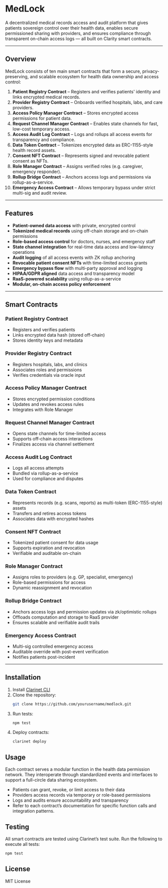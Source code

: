 # MedLock

A decentralized medical records access and audit platform that gives patients sovereign control over their health data, enables secure permissioned sharing with providers, and ensures compliance through transparent on-chain access logs — all built on Clarity smart contracts.

---

## Overview

MedLock consists of ten main smart contracts that form a secure, privacy-preserving, and scalable ecosystem for health data ownership and access control:

1. **Patient Registry Contract** – Registers and verifies patients' identity and links encrypted medical records.
2. **Provider Registry Contract** – Onboards verified hospitals, labs, and care providers.
3. **Access Policy Manager Contract** – Stores encrypted access permissions for patient data.
4. **Request Channel Manager Contract** – Enables state channels for fast, low-cost temporary access.
5. **Access Audit Log Contract** – Logs and rollups all access events for transparency and compliance.
6. **Data Token Contract** – Tokenizes encrypted data as ERC-1155-style health record assets.
7. **Consent NFT Contract** – Represents signed and revocable patient consent as NFTs.
8. **Role Manager Contract** – Assigns verified roles (e.g. caregiver, emergency responder).
9. **Rollup Bridge Contract** – Anchors access logs and permissions via rollup-as-a-service.
10. **Emergency Access Contract** – Allows temporary bypass under strict multi-sig and audit review.

---

## Features

- **Patient-owned data access** with private, encrypted control  
- **Tokenized medical records** using off-chain storage and on-chain permissions  
- **Role-based access control** for doctors, nurses, and emergency staff  
- **State channel integration** for real-time data access and low-latency operations  
- **Audit logging** of all access events with ZK rollup anchoring  
- **Revocable patient consent NFTs** with time-limited access grants  
- **Emergency bypass flow** with multi-party approval and logging  
- **HIPAA/GDPR aligned** data access and transparency model  
- **RaaS-powered scalability** using rollup-as-a-service  
- **Modular, on-chain access policy enforcement**  

---

## Smart Contracts

### Patient Registry Contract
- Registers and verifies patients
- Links encrypted data hash (stored off-chain)
- Stores identity keys and metadata

### Provider Registry Contract
- Registers hospitals, labs, and clinics
- Associates roles and permissions
- Verifies credentials via oracle input

### Access Policy Manager Contract
- Stores encrypted permission conditions
- Updates and revokes access rules
- Integrates with Role Manager

### Request Channel Manager Contract
- Opens state channels for time-limited access
- Supports off-chain access interactions
- Finalizes access via channel settlement

### Access Audit Log Contract
- Logs all access attempts
- Bundled via rollup-as-a-service
- Used for compliance and disputes

### Data Token Contract
- Represents records (e.g. scans, reports) as multi-token (ERC-1155-style) assets
- Transfers and retires access tokens
- Associates data with encrypted hashes

### Consent NFT Contract
- Tokenized patient consent for data usage
- Supports expiration and revocation
- Verifiable and auditable on-chain

### Role Manager Contract
- Assigns roles to providers (e.g. GP, specialist, emergency)
- Role-based permissions for access
- Dynamic reassignment and revocation

### Rollup Bridge Contract
- Anchors access logs and permission updates via zk/optimistic rollups
- Offloads computation and storage to RaaS provider
- Ensures scalable and verifiable audit trails

### Emergency Access Contract
- Multi-sig controlled emergency access
- Auditable override with post-event verification
- Notifies patients post-incident

---

## Installation

1. Install [Clarinet CLI](https://docs.hiro.so/clarinet/getting-started)
2. Clone the repository:
   ```bash
   git clone https://github.com/yourusername/medlock.git
   ```
3. Run tests:
    ```bash
    npm test
    ```
4. Deploy contracts:
    ```bash
    clarinet deploy
    ```

## Usage

Each contract serves a modular function in the health data permission network. They interoperate through standardized events and interfaces to support a full-circle data sharing ecosystem.

- Patients can grant, revoke, or limit access to their data
- Providers access records via temporary or role-based permissions
- Logs and audits ensure accountability and transparency
- Refer to each contract’s documentation for specific function calls and integration patterns.

## Testing

All smart contracts are tested using Clarinet’s test suite.
Run the following to execute all tests:
```bash
npm test
```

## License

MIT License